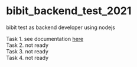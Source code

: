 # bibit_backend_test_2021
bibit test as backend developer using nodejs

Task 1. see documentation [here](https://github.com/drid18/bibit_backend_test_2021/tree/main/task1_simple_database_query)  
Task 2. not ready  
Task 3. not ready  
Task 4. not ready  
